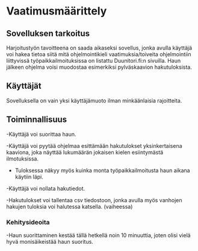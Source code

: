 # Vaatimusmäärittely

## Sovelluksen tarkoitus

Harjoitustyön tavoitteena on saada aikaseksi sovellus, jonka avulla käyttäjä voi hakea tietoa siitä mitä ohjelmointikieli
vaatimuksia/toiveita ohjelmointiin liittyvissä työpaikkailmoituksissa on listattu Duunitori.fi:n sivuilla. Haun jälkeen ohjelma 
voisi muodostaa esimerkiksi pylväskaavion hakutuloksista.

## Käyttäjät

Sovelluksella on vain yksi käyttäjämuoto ilman minkäänlaisia rajoitteita.

## Toiminnallisuus

-Käyttäjä voi suorittaa haun.

-Käyttäjä voi pyytää ohjelmaa esittämään hakutulokset yksinkertaisena kaaviona,
joka näyttää lukumäärän jokaisen kielen esiintymästä ilmotuksissa.
- Tuloksessa näkyy myös kuinka monta työpaikkailmoitusta haun aikana käytiin läpi.

-Käyttäjä voi nollata hakutiedot. 

-Hakutulokset voi tallentaa csv tiedostoon, jonka avulla myös vanhojen hakujen tuloksia
voi halutessa katsella. (vaiheessa)



### Kehitysideoita

-Haun suorittaminen kestää tällä hetkellä noin 10 minuuttia, joten olisi vielä hyvä
monisäikeistää haun suoritus.



